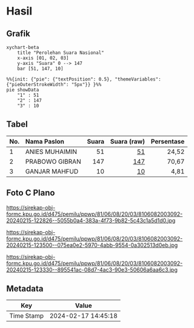 # Hasil

## Grafik

```mermaid
xychart-beta
    title "Perolehan Suara Nasional"
    x-axis [01, 02, 03]
    y-axis "Suara" 0 --> 147
    bar [51, 147, 10]
```

```mermaid
%%{init: {"pie": {"textPosition": 0.5}, "themeVariables": {"pieOuterStrokeWidth": "5px"}} }%%
pie showData
    "1" : 51
    "2" : 147
    "3" : 10
```

## Tabel

| No. | Nama Paslon    | Suara | Suara (raw) | Persentase |
|:--- |:-------------- | -----:| -----------:| ----------:|
| 1   | ANIES MUHAIMIN | 51    | [51][p-1]   | 24,52      |
| 2   | PRABOWO GIBRAN | 147   | [147][p-2]  | 70,67      |
| 3   | GANJAR MAHFUD  | 10    | [10][p-3]   | 4,81       |


[p-1]: https://github.com/gigit-pemilu/pemilu-2024/blob/main/pilpres/hitung-suara/sub/81-maluku/sub/06-seram-bagian-barat/sub/08-huamual/sub/2003-luhu/sub/092-tps/sub/paslon-1.txt
[p-2]: https://github.com/gigit-pemilu/pemilu-2024/blob/main/pilpres/hitung-suara/sub/81-maluku/sub/06-seram-bagian-barat/sub/08-huamual/sub/2003-luhu/sub/092-tps/sub/paslon-2.txt
[p-3]: https://github.com/gigit-pemilu/pemilu-2024/blob/main/pilpres/hitung-suara/sub/81-maluku/sub/06-seram-bagian-barat/sub/08-huamual/sub/2003-luhu/sub/092-tps/sub/paslon-3.txt

## Foto C Plano

https://sirekap-obj-formc.kpu.go.id/d475/pemilu/ppwp/81/06/08/20/03/8106082003092-20240215-122826--5055b0a4-383a-4f73-9b82-5c43c1a5d1d0.jpg

https://sirekap-obj-formc.kpu.go.id/d475/pemilu/ppwp/81/06/08/20/03/8106082003092-20240215-123500--075ea0e2-5970-4abb-9554-0a302513d0eb.jpg

https://sirekap-obj-formc.kpu.go.id/d475/pemilu/ppwp/81/06/08/20/03/8106082003092-20240215-123330--895541ac-08d7-4ac3-90e3-50606a6aa6c3.jpg


## Metadata

| Key        | Value               |
| ---------- | ------------------- |
| Time Stamp | 2024-02-17 14:45:18 |



